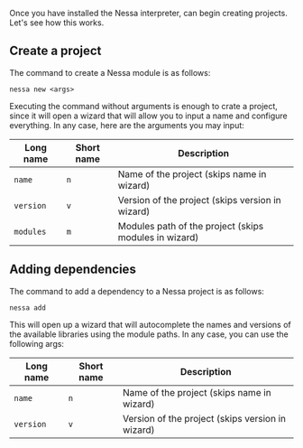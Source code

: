 Once you have installed the Nessa interpreter, can begin creating projects. Let's see how this works.

## Create a project

The command to create a Nessa module is as follows:

```
nessa new <args>
```

Executing the command without arguments is enough to crate a project, since it will open a wizard that will
allow you to input a name and configure everything. In any case, here are the arguments you may input:

| Long name | Short name | Description                                           |
| --------- | ---------- | ----------------------------------------------------- |
| `name`    | `n`        | Name of the project (skips name in wizard)            |
| `version` | `v`        | Version of the project (skips version in wizard)      |
| `modules` | `m`        | Modules path of the project (skips modules in wizard) |

## Adding dependencies

The command to add a dependency to a Nessa project is as follows:

```
nessa add
```

This will open up a wizard that will autocomplete the names and versions of the available libraries using the module paths.
In any case, you can use the following args:

| Long name | Short name | Description                                           |
| --------- | ---------- | ----------------------------------------------------- |
| `name`    | `n`        | Name of the project (skips name in wizard)            |
| `version` | `v`        | Version of the project (skips version in wizard)      |
